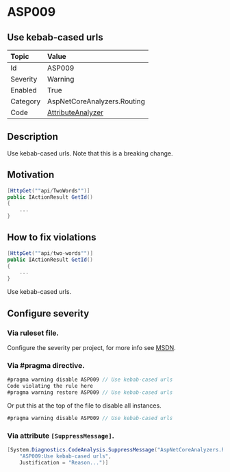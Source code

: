 # ASP009
## Use kebab-cased urls

| Topic    | Value
| :--      | :--
| Id       | ASP009
| Severity | Warning
| Enabled  | True
| Category | AspNetCoreAnalyzers.Routing
| Code     | [AttributeAnalyzer](https://github.com/DotNetAnalyzers/AspNetCoreAnalyzers/blob/master/AspNetCoreAnalyzers/Analyzers/AttributeAnalyzer.cs)

## Description

Use kebab-cased urls.
Note that this is a breaking change.

## Motivation

```cs
[HttpGet(""api/TwoWords"")]
public IActionResult GetId()
{
    ...
}
```

## How to fix violations

```cs
[HttpGet(""api/two-words"")]
public IActionResult GetId()
{
    ...
}
```

Use kebab-cased urls.

<!-- start generated config severity -->
## Configure severity

### Via ruleset file.

Configure the severity per project, for more info see [MSDN](https://msdn.microsoft.com/en-us/library/dd264949.aspx).

### Via #pragma directive.
```C#
#pragma warning disable ASP009 // Use kebab-cased urls
Code violating the rule here
#pragma warning restore ASP009 // Use kebab-cased urls
```

Or put this at the top of the file to disable all instances.
```C#
#pragma warning disable ASP009 // Use kebab-cased urls
```

### Via attribute `[SuppressMessage]`.

```C#
[System.Diagnostics.CodeAnalysis.SuppressMessage("AspNetCoreAnalyzers.Routing", 
    "ASP009:Use kebab-cased urls", 
    Justification = "Reason...")]
```
<!-- end generated config severity -->